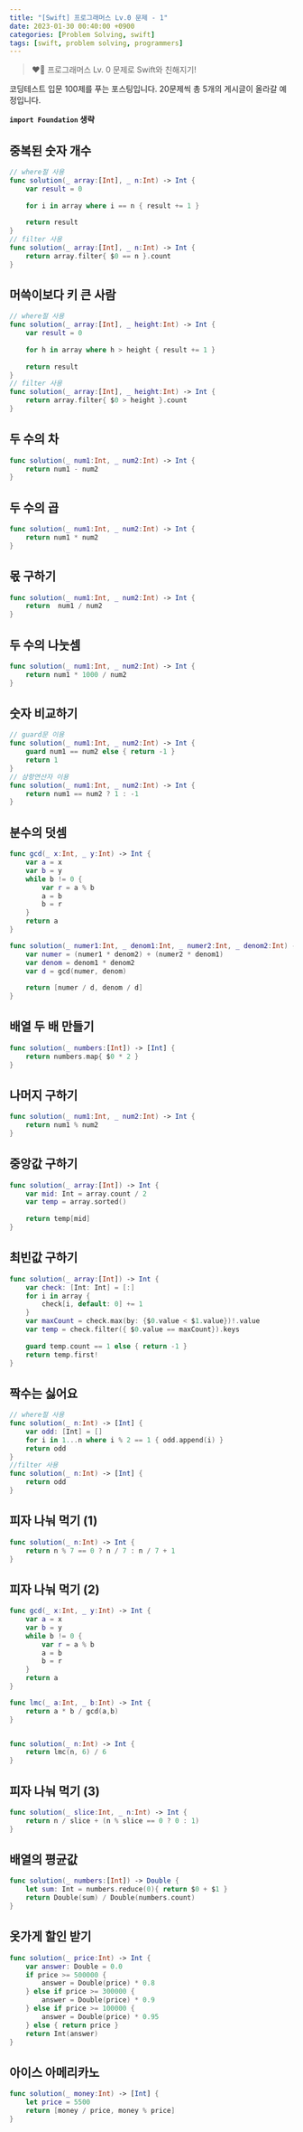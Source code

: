 ```yaml
---
title: "[Swift] 프로그래머스 Lv.0 문제 - 1"
date: 2023-01-30 00:40:00 +0900
categories: [Problem Solving, swift]
tags: [swift, problem solving, programmers]
---
```


> ❤️‍🔥 프로그래머스 Lv. 0 문제로 Swift와 친해지기!

코딩테스트 입문 100제를 푸는 포스팅입니다.
20문제씩 총 5개의 게시글이 올라갈 예정입니다.

**```import Foundation``` 생략**

## 중복된 숫자 개수
```swift
// where절 사용
func solution(_ array:[Int], _ n:Int) -> Int {
    var result = 0
    
    for i in array where i == n { result += 1 }
    
    return result
}
// filter 사용
func solution(_ array:[Int], _ n:Int) -> Int {
    return array.filter{ $0 == n }.count
}
```

## 머쓱이보다 키 큰 사람
```swift
// where절 사용
func solution(_ array:[Int], _ height:Int) -> Int {
    var result = 0
    
    for h in array where h > height { result += 1 }
    
    return result   
}
// filter 사용
func solution(_ array:[Int], _ height:Int) -> Int {
    return array.filter{ $0 > height }.count
}
```

## 두 수의 차
```swift
func solution(_ num1:Int, _ num2:Int) -> Int {
    return num1 - num2
}
```

## 두 수의 곱
```swift
func solution(_ num1:Int, _ num2:Int) -> Int {
    return num1 * num2
}
```

## 몫 구하기
```swift
func solution(_ num1:Int, _ num2:Int) -> Int {
    return  num1 / num2
}
```

## 두 수의 나눗셈
```swift
func solution(_ num1:Int, _ num2:Int) -> Int {
    return num1 * 1000 / num2
}
```

## 숫자 비교하기
```swift
// guard문 이용
func solution(_ num1:Int, _ num2:Int) -> Int {
    guard num1 == num2 else { return -1 }
    return 1
}
// 삼항연산자 이용
func solution(_ num1:Int, _ num2:Int) -> Int {
    return num1 == num2 ? 1 : -1
}
```

## 분수의 덧셈
```swift
func gcd(_ x:Int, _ y:Int) -> Int {
    var a = x
    var b = y
    while b != 0 {
        var r = a % b
        a = b
        b = r
    }
    return a
}

func solution(_ numer1:Int, _ denom1:Int, _ numer2:Int, _ denom2:Int) -> [Int] {
    var numer = (numer1 * denom2) + (numer2 * denom1)
    var denom = denom1 * denom2
    var d = gcd(numer, denom)
    
    return [numer / d, denom / d]
}
```

## 배열 두 배 만들기
```swift
func solution(_ numbers:[Int]) -> [Int] {
    return numbers.map{ $0 * 2 }
}
```

## 나머지 구하기
```swift
func solution(_ num1:Int, _ num2:Int) -> Int {
    return num1 % num2
}
```

## 중앙값 구하기
```swift
func solution(_ array:[Int]) -> Int {
    var mid: Int = array.count / 2
    var temp = array.sorted()
    
    return temp[mid]
}
```

## 최빈값 구하기
```swift
func solution(_ array:[Int]) -> Int {
    var check: [Int: Int] = [:]
    for i in array {
        check[i, default: 0] += 1
    }
    var maxCount = check.max(by: {$0.value < $1.value})!.value
    var temp = check.filter({ $0.value == maxCount}).keys
    
    guard temp.count == 1 else { return -1 }
    return temp.first!
}
```

## 짝수는 싫어요
```swift
// where절 사용
func solution(_ n:Int) -> [Int] {
    var odd: [Int] = []
    for i in 1...n where i % 2 == 1 { odd.append(i) }
    return odd
}
//filter 사용
func solution(_ n:Int) -> [Int] {
    return odd
}
```

## 피자 나눠 먹기 (1)
```swift
func solution(_ n:Int) -> Int {
    return n % 7 == 0 ? n / 7 : n / 7 + 1
}
```

## 피자 나눠 먹기 (2)
```swift
func gcd(_ x:Int, _ y:Int) -> Int {
    var a = x
    var b = y
    while b != 0 {
        var r = a % b
        a = b
        b = r
    }
    return a
}

func lmc(_ a:Int, _ b:Int) -> Int {
    return a * b / gcd(a,b)
}


func solution(_ n:Int) -> Int {
    return lmc(n, 6) / 6
}
```

## 피자 나눠 먹기 (3)
```swift
func solution(_ slice:Int, _ n:Int) -> Int {
    return n / slice + (n % slice == 0 ? 0 : 1)
}
```

## 배열의 평균값
```swift
func solution(_ numbers:[Int]) -> Double {
    let sum: Int = numbers.reduce(0){ return $0 + $1 }
    return Double(sum) / Double(numbers.count)
}
```

## 옷가게 할인 받기
```swift
func solution(_ price:Int) -> Int {
    var answer: Double = 0.0
    if price >= 500000 {
        answer = Double(price) * 0.8
    } else if price >= 300000 {
        answer = Double(price) * 0.9
    } else if price >= 100000 {
        answer = Double(price) * 0.95
    } else { return price }
    return Int(answer)
}
```

## 아이스 아메리카노
```swift
func solution(_ money:Int) -> [Int] {
    let price = 5500
    return [money / price, money % price]
}
```

